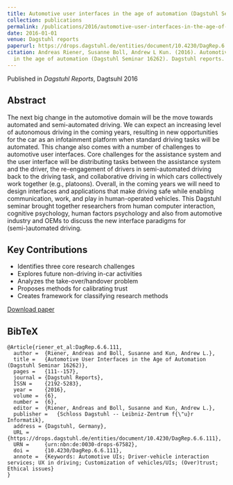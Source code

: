 ```yaml
---
title: Automotive user interfaces in the age of automation (Dagstuhl Seminar 16262)
collection: publications
permalink: /publications/2016/automotive-user-interfaces-in-the-age-of-automatio
date: 2016-01-01
venue: Dagstuhl reports
paperurl: https://drops.dagstuhl.de/entities/document/10.4230/DagRep.6.6.111
citation: Andreas Riener, Susanne Boll, Andrew L Kun. (2016). Automotive user interfaces
  in the age of automation (Dagstuhl Seminar 16262). Dagstuhl reports.
---
```


Published in *Dagstuhl Reports*, Dagtsuhl 2016

## Abstract

The next big change in the automotive domain will be the move towards automated and semi-automated driving. We can expect an increasing level of autonomous driving in the coming years, resulting in new opportunities for the car as an infotainment platform when standard driving tasks will be automated. This change also comes with a number of challenges to automotive user interfaces. Core challenges for the assistance system and the user interface will be distributing tasks between the assistance system and the driver, the re-engagement of drivers in semi-automated driving back to the driving task, and collaborative driving in which cars collectively work together (e.g., platoons). Overall, in the coming years we will need to design interfaces and applications that make driving safe while enabling communication, work, and play in human-operated vehicles. This Dagstuhl seminar brought together researchers from human computer interaction, cognitive psychology, human factors psychology and also from automotive industry and OEMs to discuss the new interface paradigms for (semi-)automated driving.

## Key Contributions

* Identifies three core research challenges
* Explores future non-driving in-car activities
* Analyzes the take-over/handover problem
* Proposes methods for calibrating trust
* Creates framework for classifying research methods

[Download paper](https://drops.dagstuhl.de/entities/document/10.4230/DagRep.6.6.111)


## BibTeX

```
@Article{riener_et_al:DagRep.6.6.111,
  author =	{Riener, Andreas and Boll, Susanne and Kun, Andrew L.},
  title =	{Automotive User Interfaces in the Age of Automation (Dagstuhl Seminar 16262)},
  pages =	{111--157},
  journal =	{Dagstuhl Reports},
  ISSN =	{2192-5283},
  year =	{2016},
  volume =	{6},
  number =	{6},
  editor =	{Riener, Andreas and Boll, Susanne and Kun, Andrew L.},
  publisher =	{Schloss Dagstuhl -- Leibniz-Zentrum f{\"u}r Informatik},
  address =	{Dagstuhl, Germany},
  URL =		{https://drops.dagstuhl.de/entities/document/10.4230/DagRep.6.6.111},
  URN =		{urn:nbn:de:0030-drops-67582},
  doi =		{10.4230/DagRep.6.6.111},
  annote =	{Keywords: Automotive UIs; Driver-vehicle interaction services; UX in driving; Customization of vehicles/UIs; (Over)trust; Ethical issues}
}
```